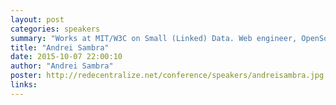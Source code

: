 ```yaml
---
layout: post
categories: speakers
summary: "Works at MIT/W3C on Small (Linked) Data. Web engineer, OpenSource enthusiast. Always wandering, never lost. Single malt, neat."
title: "Andrei Sambra"
date: 2015-10-07 22:00:10
author: "Andrei Sambra"
poster: http://redecentralize.net/conference/speakers/andreisambra.jpg
links:
---
```


